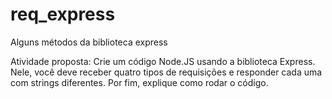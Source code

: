 # req_express
Alguns métodos da biblioteca express

Atividade proposta: Crie um código Node.JS usando a biblioteca Express. Nele, você deve receber quatro tipos de requisições e responder cada uma com strings diferentes. Por fim, explique como rodar o código.
